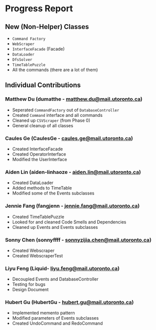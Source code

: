 # Progress Report

## New (Non-Helper) Classes
* `Command Factory`
* `WebScraper`
* `InterfaceFacade` (Facade)
* `DataLoader`
* `DfsSolver`
* `TimeTablePuzzle`
* All the commands (there are a lot of them)

## Individual Contributions

### Matthew Du (dumatthe - matthew.du@mail.utoronto.ca)
* Seperated `CommandFactory` out of `DatabaseController`
* Created `Command` interface and all commands
* Cleaned up `CSVScraper` (from Phase 0)
* General cleanup of all classes

### Caules Ge (CaulesGe - caules.ge@mail.utoronto.ca)
* Created InterfaceFacade
* Created OperatorInterface
* Modified the UserInterface

### Aiden Lin (aiden-linhaoze - aiden.lin@mail.utoronto.ca)
* Created DataLoader
* Added methods to TimeTable
* Modified some of the Events subclasses

### Jennie Fang (fangjenn - jennie.fang@mail.utoronto.ca)
* Created TimeTablePuzzle 
* Looked for and cleaned Code Smells and Dependencies
* Cleaned up Events and Events subclasses

### Sonny Chen (sonnyffff - sonnyzijia.chen@mail.utoronto.ca)
* Created Webscraper
* Created WebscraperTest


### Liyu Feng (Liquid- liyu.feng@mail.utoronto.ca)
* Decoupled Events and DatabaseController
* Testing for bugs
* Design Document

### Hubert Gu (HubertGu - hubert.gu@mail.utoronto.ca)
* Implemented memento pattern
* Modified parameters of Events subclasses
* Created UndoCommand and RedoCommand

